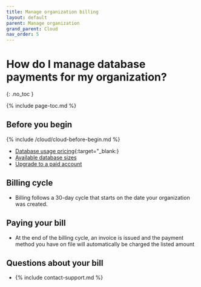 ```yaml
---
title: Manage organization billing
layout: default
parent: Manage organization
grand_parent: Cloud
nav_order: 5
---
```


# How do I manage database payments for my organization?

{: .no_toc }

{% include page-toc.md %}

## Before you begin

{% include /cloud/cloud-before-begin.md %}

- [Database usage pricing](https://www.featurebase.com/pricing){:target="\_blank:}
- [Available database sizes](https://docs.featurebase.com/docs/cloud/cloud-databases/cloud-db-shape/)
- [Upgrade to a paid account](/docs/cloud/cloud-org/cloud-org-upgrade-to-paid/)

## Billing cycle

- Billing follows a 30-day cycle that starts on the date your organization was created.

## Paying your bill

- At the end of the billing cycle, an invoice is issued and the payment method you have on file will automatically be charged the listed amount

## Questions about your bill

- {% include contact-support.md %}
